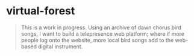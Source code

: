 #  virtual-forest

> This is a work in progress.
Using an archive of dawn chorus bird songs, I want to build a telepresence web platform; where if more people log onto the website, more local bird songs add to the web-based digital instrument. 
